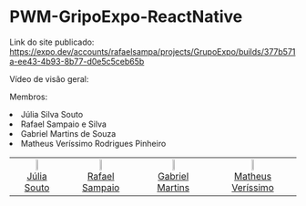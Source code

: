 # PWM-GripoExpo-ReactNative

Link do site publicado:<br>
https://expo.dev/accounts/rafaelsampa/projects/GrupoExpo/builds/377b571a-ee43-4b93-8b77-d0e5c5ceb65b

Vídeo de visão geral:<br>

Membros:
<li>Júlia Silva Souto</li>
<li>Rafael Sampaio e Silva</li>
<li>Gabriel Martins de Souza</li>
<li>Matheus Veríssimo Rodrigues Pinheiro</li>

<table>
  <tbody>
    <tr>
      <td align="center"><a href="https://github.com/JuliaSilva05"><img src="https://github.com/JuliaSilva05.png" width="auto" height="8.25%"/><br>Júlia Souto</a></td>
      <td align="center"><a href="https://github.com/rafaelsampa"><img src="https://github.com/rafaelsampa.png" width="auto" height="8.25%"/><br>Rafael Sampaio</a></td>
      <td align="center"><a href="https://github.com/S0f0cl3S"><img src="https://github.com/S0f0cl3S.png" width="auto" height="8.25%"/><br>Gabriel Martins</a></td>
      <td align="center"><a href="https://github.com/nodemi-alt"><img src="https://github.com/nodemi-alt.png" width="auto" height="8.25%"/><br>Matheus Veríssimo</a></td>
    </tr>
  </tbody>
</table>

